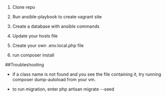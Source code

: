 1. Clone repo

2. Run ansible-playbook to create vagrant site

3. Create a database with ansible commands

4. Update your hosts file

5. Create your own .env.local.php file

6. run composer install

##Troubleshooting
- if a class name is not found and you see the file containing it, try running composer dump-autoload from your vm.

- to run migration, enter php artisan migrate --seed